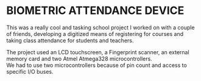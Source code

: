 # BIOMETRIC ATTENDANCE DEVICE
This was a really cool and tasking school project I worked on with a couple of friends, developing a digitized means of registering for courses and taking class attendance for students and teachers.

The project used an LCD touchscreen, a Fingerprint scanner, an external memory card and two Atmel Atmega328 microcontrollers.\
We had to use two microcontrollers because of pin count and access to specific I/O buses.